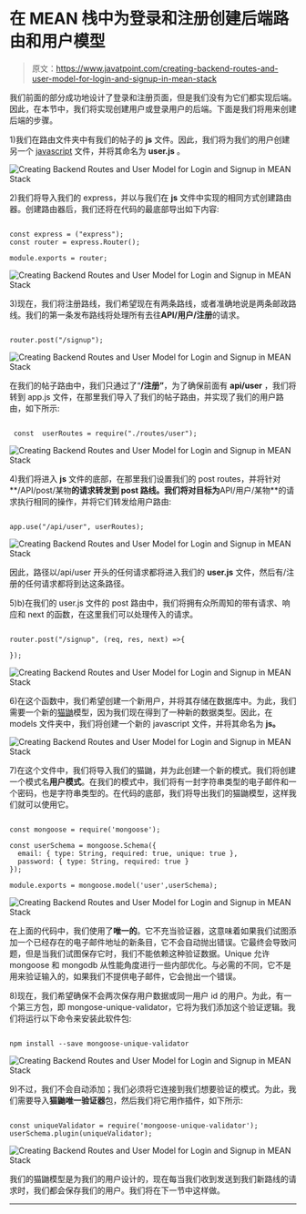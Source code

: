 # 在 MEAN 栈中为登录和注册创建后端路由和用户模型

> 原文：<https://www.javatpoint.com/creating-backend-routes-and-user-model-for-login-and-signup-in-mean-stack>

我们前面的部分成功地设计了登录和注册页面，但是我们没有为它们都实现后端。因此，在本节中，我们将实现创建用户或登录用户的后端。下面是我们将用来创建后端的步骤。

1)我们在路由文件夹中有我们的帖子的 **js** 文件。因此，我们将为我们的用户创建另一个 [javascript](https://www.javatpoint.com/javascript-tutorial) 文件，并将其命名为 **user.js** 。

![Creating Backend Routes and User Model for Login and Signup in MEAN Stack](img/2990711f697cd595acdb21e41761abf4.png)

2)我们将导入我们的 express，并以与我们在 **js** 文件中实现的相同方式创建路由器。创建路由器后，我们还将在代码的最底部导出如下内容:

```

const express = ("express");
const router = express.Router();

module.exports = router;

```

![Creating Backend Routes and User Model for Login and Signup in MEAN Stack](img/b763b87d7a6f17b0b8ed8bbb0d3e9642.png)

3)现在，我们将注册路线，我们希望现在有两条路线，或者准确地说是两条邮政路线。我们的第一条发布路线将处理所有去往**API/用户/注册**的请求。

```

router.post("/signup");

```

![Creating Backend Routes and User Model for Login and Signup in MEAN Stack](img/558010b657ab4a4126f09b314d94179e.png)

在我们的帖子路由中，我们只通过了“**/注册”**，为了确保前面有 **api/user** ，我们将转到 app.js 文件，在那里我们导入了我们的帖子路由，并实现了我们的用户路由，如下所示:

```

 const  userRoutes = require("./routes/user");

```

![Creating Backend Routes and User Model for Login and Signup in MEAN Stack](img/fc6e5ed801ae7be15d3a1388699fedb2.png)

4)我们将进入 **js** 文件的底部，在那里我们设置我们的 post routes，并将针对**/API/post/某物**的请求转发到 post 路线。我们将对目标为**API/用户/某物**的请求执行相同的操作，并将它们转发给用户路由:

```

app.use("/api/user", userRoutes);

```

![Creating Backend Routes and User Model for Login and Signup in MEAN Stack](img/ff761879e66f3203d839de2d0623ae19.png)

因此，路径以/api/user 开头的任何请求都将进入我们的 **user.js** 文件，然后有/注册的任何请求都将到达这条路径。

5)b)在我们的 user.js 文件的 post 路由中，我们将拥有众所周知的带有请求、响应和 next 的函数，在这里我们可以处理传入的请求。

```

router.post("/signup", (req, res, next) =>{

});

```

![Creating Backend Routes and User Model for Login and Signup in MEAN Stack](img/512c6e2982470d3174554c9940a8fd20.png)

6)在这个函数中，我们希望创建一个新用户，并将其存储在数据库中。为此，我们需要一个新的[猫鼬](https://www.javatpoint.com/adding-mongoose-in-mean-stack)模型，因为我们现在得到了一种新的数据类型。因此，在 models 文件夹中，我们将创建一个新的 javascript 文件，并将其命名为 **js。**

![Creating Backend Routes and User Model for Login and Signup in MEAN Stack](img/416a8eb071d5c3a0f45b1f0ea29d8027.png)

7)在这个文件中，我们将导入我们的猫鼬，并为此创建一个新的模式。我们将创建一个模式名**用户模式**。在我们的模式中，我们将有一封字符串类型的电子邮件和一个密码，也是字符串类型的。在代码的底部，我们将导出我们的猫鼬模型，这样我们就可以使用它。

```

const mongoose = require('mongoose');

const userSchema = mongoose.Schema({
  email: { type: String, required: true, unique: true },
  password: { type: String, required: true }
});

module.exports = mongoose.model('user',userSchema);

```

![Creating Backend Routes and User Model for Login and Signup in MEAN Stack](img/215aa2f8a57544b2825e97db45fa1358.png)

在上面的代码中，我们使用了**唯一的**。它不充当验证器，这意味着如果我们试图添加一个已经存在的电子邮件地址的新条目，它不会自动抛出错误。它最终会导致问题，但是当我们试图保存它时，我们不能依赖这种验证数据。Unique 允许 mongoose 和 mongodb 从性能角度进行一些内部优化。与必需的不同，它不是用来验证输入的，如果我们不提供电子邮件，它会抛出一个错误。

8)现在，我们希望确保不会两次保存用户数据或同一用户 id 的用户。为此，有一个第三方包，即 mongose-unique-validator，它将为我们添加这个验证逻辑。我们将运行以下命令来安装此软件包:

```

npm install --save mongoose-unique-validator

```

![Creating Backend Routes and User Model for Login and Signup in MEAN Stack](img/46f3a17787c337d4d4cdd6dfcb83acc5.png)

9)不过，我们不会自动添加；我们必须将它连接到我们想要验证的模式。为此，我们需要导入**猫鼬唯一验证器**包，然后我们将它用作插件，如下所示:

```

const uniqueValidator = require('mongoose-unique-validator');
userSchema.plugin(uniqueValidator);

```

![Creating Backend Routes and User Model for Login and Signup in MEAN Stack](img/5a43157f40a136ad5fcd935b37b3c903.png)

我们的猫鼬模型是为我们的用户设计的，现在每当我们收到发送到我们新路线的请求时，我们都会保存我们的用户。我们将在下一节中这样做。

* * *